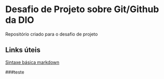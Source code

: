 # Desafio de Projeto sobre Git/Github da DIO
Repositório criado para o desafio de projeto
## Links úteis

[Sintaxe básica markdown](https://www.markdownguide.org/basic-syntax/)


###teste
